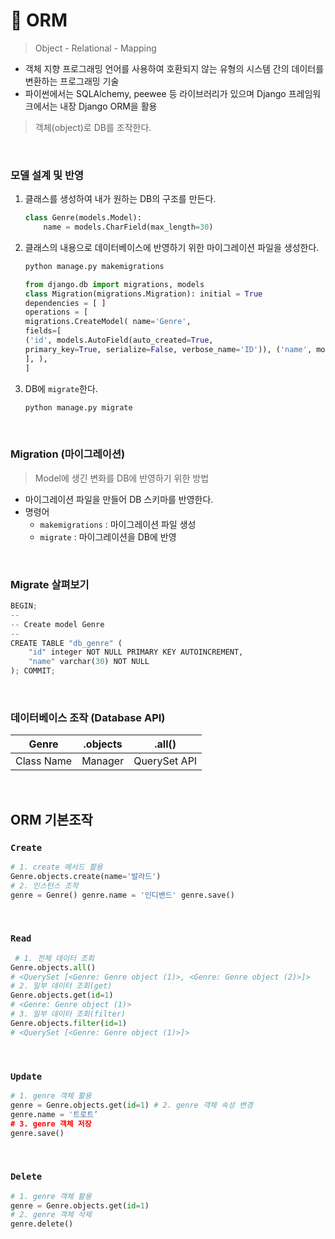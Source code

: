 # 🚙 ORM

> Object - Relational - Mapping

- 객체 지향 프로그래밍 언어를 사용하여 호환되지 않는 유형의 시스템 간의 데이터를 변환하는 프로그래밍 기술
- 파이썬에서는 SQLAlchemy, peewee 등 라이브러리가 있으며 Django 프레임워크에서는 내장 Django ORM을 활용

> 객체(object)로 DB를 조작한다.

<br>

### 모델 설계 및 반영

1. 클래스를 생성하여 내가 원하는 DB의 구조를 만든다.

   ```python
   class Genre(models.Model):
       name = models.CharField(max_length=30)
   ```

2. 클래스의 내용으로 데이터베이스에 반영하기 위한 마이그레이션 파일을 생성한다.

   ```bash
   python manage.py makemigrations
   ```

   ```python
   from django.db import migrations, models
   class Migration(migrations.Migration): initial = True
   dependencies = [ ]
   operations = [
   migrations.CreateModel( name='Genre',
   fields=[
   ('id', models.AutoField(auto_created=True,
   primary_key=True, serialize=False, verbose_name='ID')), ('name', models.CharField(max_length=30)),
   ], ),
   ]
   ```

3. DB에 `migrate`한다.

   ```bash
   python manage.py migrate
   ```

<br>

### Migration (마이그레이션)

> Model에 생긴 변화를 DB에 반영하기 위한 방법

- 마이그레이션 파일을 만들어 DB 스키마를 반영한다.
- 명령어
  - `makemigrations` : 마이그레이션 파일 생성 
  - `migrate` : 마이그레이션을 DB에 반영

<br>

### Migrate 살펴보기

```python
BEGIN;
--
-- Create model Genre
--
CREATE TABLE "db_genre" (
    "id" integer NOT NULL PRIMARY KEY AUTOINCREMENT,
    "name" varchar(30) NOT NULL
); COMMIT;
```

<br>

### 데이터베이스 조작 (Database API)

|   Genre    | .objects |    .all()    |
| :--------: | :------: | :----------: |
| Class Name | Manager  | QuerySet API |

<br>

## ORM 기본조작

### `Create`

```python
# 1. create 메서드 활용
Genre.objects.create(name='발라드')
# 2. 인스턴스 조작
genre = Genre() genre.name = '인디밴드' genre.save()
```

<br>

### `Read`

```python
 # 1. 전체 데이터 조회
Genre.objects.all()
# <QuerySet [<Genre: Genre object (1)>, <Genre: Genre object (2)>]>
# 2. 일부 데이터 조회(get)
Genre.objects.get(id=1)
# <Genre: Genre object (1)>
# 3. 일부 데이터 조회(filter)
Genre.objects.filter(id=1)
# <QuerySet [<Genre: Genre object (1)>]>
```

<br>

### `Update`

```python
# 1. genre 객체 활용
genre = Genre.objects.get(id=1) # 2. genre 객체 속성 변경
genre.name = '트로트’
# 3. genre 객체 저장
genre.save()
```

<br>

### `Delete`

```python
# 1. genre 객체 활용
genre = Genre.objects.get(id=1)
# 2. genre 객체 삭제
genre.delete()
```

